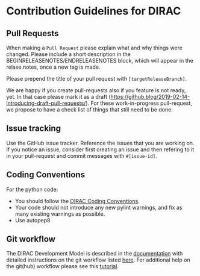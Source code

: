 
# Contribution Guidelines for DIRAC


## Pull Requests

When making a `Pull Request` please explain what and why things were
changed. Please include a short description in the
BEGINRELEASENOTES/ENDRELEASENOTES block, which will appear in the
relase.notes, once a new tag is made.

Please prepend the title of your pull request with `[targetReleaseBranch]`.

We are happy if you create pull-requests also if you feature is not ready, yet.
In that case please mark it as a draft (https://github.blog/2019-02-14-introducing-draft-pull-requests/).
For these work-in-progress pull-request, we propose to have a check list of things that still need to be done.

## Issue tracking

Use the GitHub issue tracker. Reference the issues that you are working on.
If you notice an issue, consider first creating an issue and then refering to it
in your pull-request and commit messages with `#[issue-id]`.

## Coding Conventions
 For the python code:
 * You should follow the [DIRAC Coding Conventions](https://dirac.readthedocs.io/en/latest/DeveloperGuide/CodingConvention/index.html).
 * Your code should not introduce any new pylint warnings, and fix as many existing warnings as possible.
 * Use autopep8

## Git workflow

 The DIRAC Development Model is described in the [documentation](https://dirac.readthedocs.io/en/latest/DeveloperGuide/DevelopmentModel/index.html) with detailed instructions on the git workflow listed [here](https://dirac.readthedocs.io/en/latest/DeveloperGuide/DevelopmentModel/ContributingCode/index.html). For additional help on the git(hub) workflow please see this [tutorial](https://github.com/andresailer/tutorial#working-updating-pushing).
